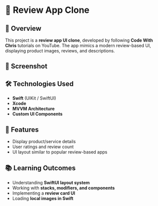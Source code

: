 # 📱 Review App Clone

## 📌 Overview
This project is a **review app UI clone**, developed by following **Code With Chris** tutorials on YouTube. The app mimics a modern review-based UI, displaying product images, reviews, and descriptions.

## 🎨 Screenshot



## 🛠️ Technologies Used
- **Swift** (UIKit / SwiftUI)
- **Xcode**
- **MVVM Architecture**
- **Custom UI Components**

## 📌 Features
- Display product/service details
- User ratings and review count
- UI layout similar to popular review-based apps

## 📚 Learning Outcomes
- Understanding **SwiftUI layout system**
- Working with **stacks, modifiers, and components**
- Implementing a **review card UI**
- Loading **local images in Swift**


